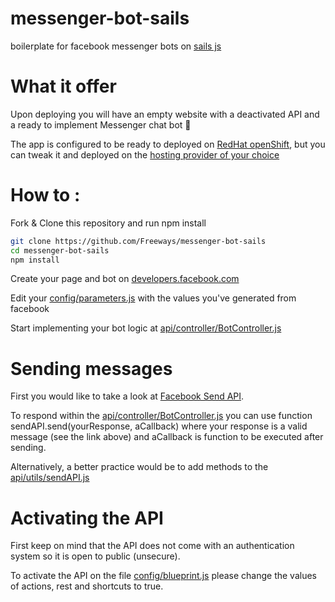# messenger-bot-sails

boilerplate for facebook messenger bots on [sails js](http://sailsjs.com/)

# What it offer

Upon deploying you will have an empty website with a deactivated API and a ready to implement Messenger chat bot :rocket:

The app is configured to be ready to deployed on [RedHat openShift](https://openshift.redhat.com/), but you can tweak it and deployed on the [hosting provider of your choice](http://sailsjs.com/documentation/concepts/deployment)

# How to :

Fork & Clone this repository  and run npm install

```sh
git clone https://github.com/Freeways/messenger-bot-sails
cd messenger-bot-sails
npm install
```

Create your page and bot on [developers.facebook.com](https://developers.facebook.com/docs/messenger-platform/guides/quick-start)

Edit your [config/parameters.js](config/parameters.js) with the values you've generated from facebook

Start implementing your bot logic at [api/controller/BotController.js](api/controller/BotController.js)

# Sending messages

First you would like to take a look at [Facebook Send API](https://developers.facebook.com/docs/messenger-platform/send-api-reference).

To respond within the [api/controller/BotController.js](api/controller/BotController.js) you can use function sendAPI.send(yourResponse, aCallback) where your response is a valid message (see the link above) and aCallback is function to be executed after sending.

Alternatively, a better practice would be to add methods to the [api/utils/sendAPI.js](api/utils/sendAPI.js)

# Activating the API

First keep on mind that the API does not come with an authentication system so it is open to public (unsecure).

To activate the API on the file [config/blueprint.js](config/blueprint.js) please change the values of actions, rest and shortcuts to true.